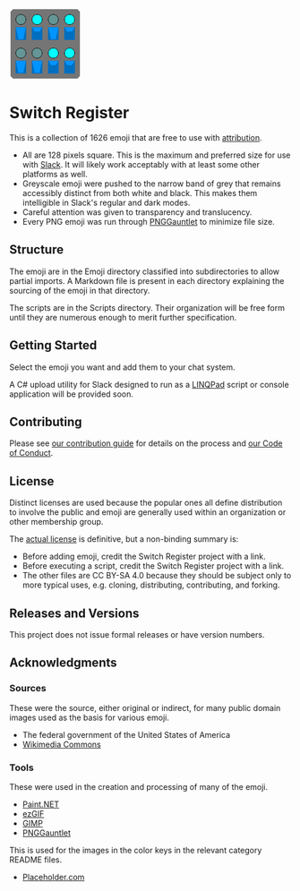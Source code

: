 ![Logo, a literal switch register](Emoji/Computing/switch_register.gif)

# Switch Register

This is a collection of <!--EmojiCountReplacementTarget See Scripts/Add new emoji to documentation.linq for details. -->1626 emoji that are free to use with [attribution](#license).

* All are 128 pixels square. This is the maximum and preferred size for use with [Slack](https://www.slack.com/). It will likely work acceptably with at least some other platforms as well.
* Greyscale emoji were pushed to the narrow band of grey that remains accessibly distinct from both white and black. This makes them intelligible in Slack's regular and dark modes.
* Careful attention was given to transparency and translucency.
* Every PNG emoji was run through [PNGGauntlet](https://pnggauntlet.com/) to minimize file size.

## Structure

The emoji are in the Emoji directory classified into subdirectories to allow partial imports. A Markdown file is present in each directory explaining the sourcing of the emoji in that directory.

The scripts are in the Scripts directory. Their organization will be free form until they are numerous enough to merit further specification.

## Getting Started

Select the emoji you want and add them to your chat system.

A C# upload utility for Slack designed to run as a [LINQPad](https://www.linqpad.net/) script or console application will be provided soon.

## Contributing

Please see [our contribution guide](CONTRIBUTING.md) for details on the process and [our Code of Conduct](CODE_OF_CONDUCT.md).  

## License

Distinct licenses are used because the popular ones all define distribution to involve the public and emoji are generally used within an organization or other membership group.

The [actual license](LICENSE.md) is definitive, but a non-binding summary is:
* Before adding emoji, credit the Switch Register project with a link.
* Before executing a script, credit the Switch Register project with a link.
* The other files are CC BY-SA 4.0 because they should be subject only to more typical uses, e.g. cloning, distributing, contributing, and forking.

## Releases and Versions

This project does not issue formal releases or have version numbers.

## Acknowledgments

### Sources

These were the source, either original or indirect, for many public domain images used as the basis for various emoji.

* The federal government of the United States of America
* [Wikimedia Commons](https://commons.wikimedia.org/)

### Tools

These were used in the creation and processing of many of the emoji.

* [Paint.NET](https://www.getpaint.net/)
* [ezGIF](https://ezgif.com/)
* [GIMP](https://www.gimp.org/)
* [PNGGauntlet](https://pnggauntlet.com/)

This is used for the images in the color keys in the relevant category README files.

* [Placeholder.com](https://placeholder.com/)
